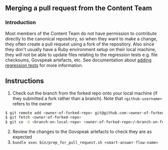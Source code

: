 ## Merging a pull request from the Content Team

### Introduction

Most members of the Content Team do not have permission to contribute directly to the canonical repository, so when they want to make a change, they often create a pull request using a fork of the repository. Also since they don't usually have a Ruby environment setup on their local machine, they will not be able to update
files relating to the regression tests e.g. file checksums, Govspeak artefacts, etc. See documentation about [adding regression tests](adding-new-regression-tests.md) for more information.

## Instructions

1. Check out the branch from the forked repo onto your local machine (if they submitted a fork rather than a branch). Note that `<github-username>` refers to the owner

```bash
$ git remote add <owner-of-forked-repo> git@github.com:<owner-of-forked-repo>/smart-answers.git
$ git fetch <owner-of-forked-repo>
$ git co -b <branch-on-local-repo> <owner-of-forked-repo>/<branch-on-forked-repo>
```

2. Review the changes to the Govspeak artefacts to check they are as expected
3. `bundle exec bin/prep_for_pull_request.sh <smart-answer-flow-name>`
